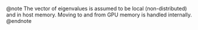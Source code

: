 @note
The vector of eigenvalues is assumed to be local (non-distributed) and in host memory.
Moving to and from GPU memory is handled internally.
@endnote

